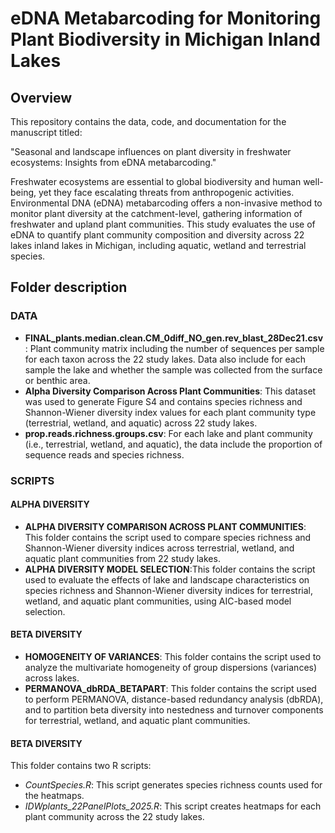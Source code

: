 # eDNA Metabarcoding for Monitoring Plant Biodiversity in Michigan Inland Lakes

## Overview

This repository contains the data, code, and documentation for the manuscript titled:

"Seasonal and landscape influences on plant diversity in freshwater ecosystems: Insights from eDNA metabarcoding."

Freshwater ecosystems are essential to global biodiversity and human well-being, yet they face escalating threats from anthropogenic activities. Environmental DNA (eDNA) metabarcoding offers a non-invasive method to monitor plant diversity at the catchment-level, gathering information of freshwater and upland plant communities. This study evaluates the use of eDNA to quantify plant community composition and diversity across 22 lakes inland lakes in Michigan, including aquatic, wetland and terrestrial species.       

## Folder description

### DATA

- **FINAL_plants.median.clean.CM_0diff_NO_gen.rev_blast_28Dec21.csv**: Plant community matrix including the number of sequences per sample for each taxon across the 22 study lakes. Data also include for each sample the lake and whether the sample was collected from the surface or benthic area.
- **Alpha Diversity Comparison Across Plant Communities**: This dataset was used to generate Figure S4 and contains species richness and Shannon-Wiener diversity index values for each plant community type (terrestrial, wetland, and aquatic) across 22 study lakes.
- **prop.reads.richness.groups.csv**: For each lake and plant community (i.e., terrestrial, wetland, and aquatic), the data include the proportion of sequence reads and species richness.

### SCRIPTS

#### ALPHA DIVERSITY

- **ALPHA DIVERSITY COMPARISON ACROSS PLANT COMMUNITIES**: This folder contains the script used to compare species richness and Shannon-Wiener diversity indices across terrestrial, wetland, and aquatic plant communities from 22 study lakes.
- **ALPHA DIVERSITY MODEL SELECTION**:This folder contains the script used to evaluate the effects of lake and landscape characteristics on species richness and Shannon-Wiener diversity indices for terrestrial, wetland, and aquatic plant communities, using AIC-based model selection.

#### BETA DIVERSITY

- **HOMOGENEITY OF VARIANCES**: This folder contains the script used to analyze the multivariate homogeneity of group dispersions (variances) across lakes.
- **PERMANOVA_dbRDA_BETAPART**: This folder contains the script used to perform PERMANOVA, distance-based redundancy analysis (dbRDA), and to partition beta diversity into nestedness and turnover components for terrestrial, wetland, and aquatic plant communities.

#### BETA DIVERSITY

This folder contains two R scripts:
- *CountSpecies.R*: This script generates species richness counts used for the heatmaps.
- *IDWplants_22PanelPlots_2025.R*: This script creates heatmaps for each plant community across the 22 study lakes. 
